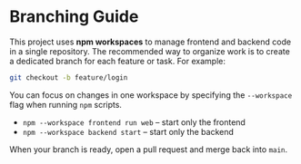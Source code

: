 # Branching Guide

This project uses **npm workspaces** to manage frontend and backend code in a single repository. The recommended way to organize work is to create a dedicated branch for each feature or task. For example:

```bash
git checkout -b feature/login
```

You can focus on changes in one workspace by specifying the `--workspace` flag when running `npm` scripts.

- `npm --workspace frontend run web` – start only the frontend
- `npm --workspace backend start` – start only the backend

When your branch is ready, open a pull request and merge back into `main`.
